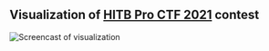 ## Visualization of [HITB Pro CTF 2021](https://cyberweek.ae/2021/pro-ctf-finals) contest


![Screencast of visualization](sample.gif)
